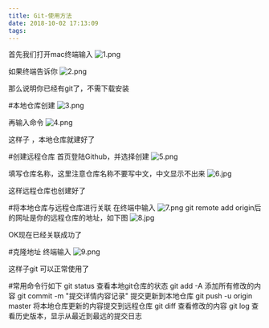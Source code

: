 ```yaml
---
title: Git-使用方法
date: 2018-10-02 17:13:09
tags:
---
```


首先我们打开mac终端输入
![1.png](https://upload-images.jianshu.io/upload_images/14260087-7ae4d51cbdd5ba28.png?imageMogr2/auto-orient/strip%7CimageView2/2/w/1240)

如果终端告诉你
![2.png](https://upload-images.jianshu.io/upload_images/14260087-16999227ad4fc005.png?imageMogr2/auto-orient/strip%7CimageView2/2/w/1240)

那么说明你已经有git了，不需下载安装

#本地仓库创建
![3.png](https://upload-images.jianshu.io/upload_images/14339384-fb2d559ba2b3d088.png?imageMogr2/auto-orient/strip%7CimageView2/2/w/1240)


再输入命令
![4.png](https://upload-images.jianshu.io/upload_images/14260087-02bb43d7f21a3ccd.png?imageMogr2/auto-orient/strip%7CimageView2/2/w/1240)

这样子 ，本地仓库就建好了

#创建远程仓库
首页登陆Github，并选择创建
![5.png](https://upload-images.jianshu.io/upload_images/14260087-e90d9b087fce4015.png?imageMogr2/auto-orient/strip%7CimageView2/2/w/1240)

填写仓库名称，这里注意仓库名称不要写中文，中文显示不出来
![6.jpg](https://upload-images.jianshu.io/upload_images/14339384-2f8260b4006c805a.jpg?imageMogr2/auto-orient/strip%7CimageView2/2/w/1240)

这样远程仓库也创建好了

#将本地仓库与远程仓库进行关联 
在终端中输入
![7.png](https://upload-images.jianshu.io/upload_images/14260087-c93fc4f2200df010.png?imageMogr2/auto-orient/strip%7CimageView2/2/w/1240)
git remote add origin后的网址是你的远程仓库的地址，如下图
![8.jpg](https://upload-images.jianshu.io/upload_images/14339384-6e1a5c5e8128f6b8.jpg?imageMogr2/auto-orient/strip%7CimageView2/2/w/1240)


OK现在已经关联成功了

#克隆地址
终端输入
![9.png](https://upload-images.jianshu.io/upload_images/14260087-725d2a374013e595.png?imageMogr2/auto-orient/strip%7CimageView2/2/w/1240)

这样子git 可以正常使用了

#常用命令行如下
git status     查看本地git仓库的状态
git add -A    添加所有修改的内容
git commit -m "提交详情内容记录"      提交更新到本地仓库
git push -u origin master    将本地仓库更新的内容提交到远程仓库
git diff   查看修改的内容
git log   查看历史版本，显示从最近到最远的提交日志


